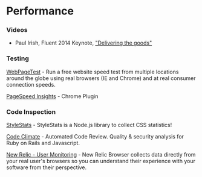# Performance

### Videos
* Paul Irish, Fluent 2014 Keynote, ["Delivering the goods"](https://www.youtube.com/watch?v=R8W_6xWphtw)

### Testing
[WebPageTest](http://www.webpagetest.org/) - Run a free website speed test from multiple locations around the globe using real browsers (IE and Chrome) and at real consumer connection speeds.

[PageSpeed Insights](https://chrome.google.com/webstore/detail/pagespeed-insights-by-goo/gplegfbjlmmehdoakndmohflojccocli) - Chrome Plugin


### Code Inspection
[StyleStats](http://www.stylestats.org/) - StyleStats is a Node.js library to collect CSS statistics!

[Code Climate](https://codeclimate.com/) - Automated
Code Review. Quality & security analysis for Ruby on Rails and Javascript.

[New Relic - User Monitoring](http://newrelic.com/real-user-monitoring) - New Relic Browser collects data directly from your real user's browsers so you can understand their experience with your software from their perspective.
